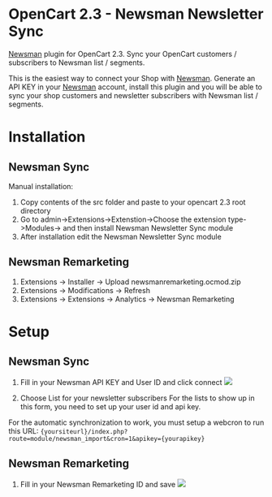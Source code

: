 # OpenCart 2.3 - Newsman Newsletter Sync
[Newsman](https://www.newsmanapp.com) plugin for OpenCart 2.3. Sync your OpenCart customers / subscribers to Newsman list / segments.

This is the easiest way to connect your Shop with [Newsman](https://www.newsmanapp.com).
Generate an API KEY in your [Newsman](https://www.newsmanapp.com) account, install this plugin and you will be able to sync your shop customers and newsletter subscribers with Newsman list / segments.

# Installation

## Newsman Sync

Manual installation:
1.  Copy contents of the src folder and paste to your opencart 2.3 root directory
2.  Go to admin->Extensions->Extenstion->Choose the extension type->Modules-> and then install Newsman Newsletter Sync module
3.  After installation edit the Newsman Newsletter Sync module

## Newsman Remarketing

1. Extensions -> Installer -> Upload newsmanremarketing.ocmod.zip
2. Extensions -> Modifications -> Refresh
3. Extensions -> Extensions -> Analytics -> Newsman Remarketing

# Setup

## Newsman Sync

1. Fill in your Newsman API KEY and User ID and click connect
![](https://raw.githubusercontent.com/Newsman/OpenCart2.3-Newsman/master/assets/api-setup-screen-opencart23.png.png)

2. Choose List for your newsletter subscribers
For the lists to show up in this form, you need to set up your user id and api key.

For the automatic synchronization to work, you must setup a webcron to run this URL:
`{yoursiteurl}/index.php?route=module/newsman_import&cron=1&apikey={yourapikey}`

## Newsman Remarketing

1. Fill in your Newsman Remarketing ID and save
![](https://raw.githubusercontent.com/Newsman/OpenCart2.3-Newsman/master/assets/nr1.png)
